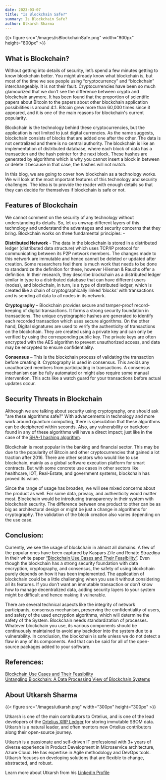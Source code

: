 ```yaml
---
date: 2023-03-07
title: "Is Blockchain Safe?"
summary: Is Blockchain Safe?
author: Utkarsh Sharma
---
```


{{< figure src="/images/isBlockchainSafe.png" width="800px" height="800px" >}}


## What is Blockchain?
Without getting into details of security, let’s spend a few minutes getting to know blockchain better. You might already know what blockchain is, but most of the time we see people using “cryptocurrency” and “blockchain” interchangeably. It is not their fault. Cryptocurrencies have been so much glamourized that we don’t see the difference between crypto and blockchain anymore. It has been found that the proportion of scientific papers about Bitcoin to the papers about other blockchain application possibilities is around 4:1. Bitcoin grew more than 60,000 times since it appeared, and it is one of the main reasons for blockchain's current popularity. 

Blockchain is the technology behind these cryptocurrencies, but the application is not limited to just digital currencies. As the name suggests, blockchain consists of blocks that are added one after the other. The data is not centralized and there is no central authority. The blockchain is like an implementation of distributed database, where each block of data has a transaction and the hash pointer for the next block. These hashes are generated by algorithms which is why you cannot insert a block in between or delete it because in that case, the hashes will not match. 

In this blog, we are going to cover how blockchain as a technology works. We will look at the most important features of this technology and security challenges. The idea is to provide the reader with enough details so that they can decide for themselves if blockchain is safe or not.

## Features of Blockchain

We cannot comment on the security of any technology without understanding its details. So, let us unwrap different layers of this technology and understand the advantages and security concerns that they bring. Blockchain works on three fundamental principles: -

**Distributed Network** - The data in the blockchain is stored in a distributed ledger (distributed data structure) which uses TCP/IP protocol for communicating between its P2P network members. The changes made to this network are immutable and hence cannot be deleted or updated after creation. Some researchers feel there is much work that needs to be done to standardize the definition for these, however Hileman & Rauchs offer a definition. In their research, they describe blockchain as a distributed ledger similar in type to a distributed database that can have different users (nodes), and blockchain, in turn, is a type of distributed ledger, which is created like a chain of cryptographically linked ‘blocks’ with transactions and is sending all data to all nodes in its network.

**Cryptography** – Blockchain provides secure and tamper-proof record-keeping of digital transactions. It forms a strong security foundation in transactions. The unique cryptographic hashes are generated to identify each recorded transaction which uses secure algorithms. On the other hand, Digital signatures are used to verify the authenticity of transactions on the blockchain. They are created using a private key and can only be verified by using the corresponding public key. The private keys are often encrypted with the AES algorithm to prevent unauthorized access, and data may be encrypted to ensure confidentiality.

**Consensus** – This is the blockchain process of validating the transaction before creating it. Cryptography is used in consensus. This avoids any unauthorized members from participating in transactions. A consensus mechanism can be fully automated or might also require some manual intervention. This acts like a watch guard for your transactions before actual updates occur. 

## Security Threats in Blockchain

Although we are talking about security using cryptography, one should ask "are these algorithms safe?" With advancements in technology and more work around quantum computing, there is speculation that these algorithms can be deciphered within seconds. Also, any vulnerability or backdoor found in any of these algorithms will have a direct impact; just like in the case of the [SHA-1 hashing algorithm](https://www.computerworld.com/article/3173616/the-sha1-hash-function-is-now-completely-unsafe.html).

Blockchain is most popular in the banking and financial sector. This may be due to the popularity of Bitcoin and other cryptocurrencies that gained a lot traction after 2016. There are other sectors who would like to use blockchain, mainly as a global software execution platform for smart contracts. But with some concrete use cases in other sectors like healthcare, IOT, Real-Estate, and government systems, blockchain has proved its value.

Since the range of usage has broaden, we will see mixed concerns about the product as well. For some data, privacy, and authenticity would matter most. Blockchain would be introducing transparency in their system with blockchain security. The difference between one product to other can be as big as architectural design or might be just a change in algorithms for cryptography. The validation of the block creation also varies depending on the use case. 

## Conclusion: 

Currently, we see the usage of blockchain in almost all domains. A few of the popular ones have been captured by Kaspars Zīle and Renāte Strazdiņa in their white paper [“Blockchain Use Cases and Their Feasibility”](https://www.researchgate.net/publication/325534791_Blockchain_Use_Cases_and_Their_Feasibility).  Even though the blockchain has a strong security foundation with data encryption, cryptography, and consensus, the safety of using blockchain purely depends on how it has been implemented. The application of blockchain could be a little challenging when you use it without considering all its features. If you don’t want an immutable transaction or don’t know how to manage decentralized data, adding security layers to your system might be difficult and hence making it vulnerable. 

There are several technical aspects like the integrity of network participants, consensus mechanism, preserving the confidentiality of users, and safety of the used encryption algorithms, which will determine the safety of the System. Blockchain needs standardization of processes. Whatever blockchain you use, its various components should be continuously maintained to avoid any backdoor into the system due to a vulnerability. In conclusion, the blockchain is safe unless we do not detect a flaw in any of its components. And that can be said for all of the open-source packages added to your software. 

## References:

[Blockchain Use Cases and Their Feasibility](https://sciendo.com/pdf/10.2478/acss-2018-0002) <br />
[Untangling Blockchain: A Data Processing View of Blockchain Systems](https://ieeexplore.ieee.org/document/8246573)

## About Utkarsh Sharma

{{< figure src="/images/utkarsh.png" width="300px" height="300px" >}}

Utkarsh is one of the main contributors to Ortelius, and is one of the lead developers of the [Ortelius XRP Ledger](https://ortelius.io/blog/2022/07/20/deployhub-secures-a-75k-xrpl-grant-for-ortelius/) for storing immutable SBOM data. Utkarsh is a natural leader, and often mentors new Ortelius contributors along their open-source journey. 

Utkarsh is a passionate and self-driven IT professional with 3+ years of diverse experience in Product Development in Microservice architecture, Azure Cloud. He has expertise in Agile methodology and DevOps tools. Utkarsh focuses on developing solutions that are flexible to change, abstracted, and robust.

Learn more about Utkarsh from his [LinkedIn Profile](https://www.linkedin.com/in/codewithutkarsh/)
